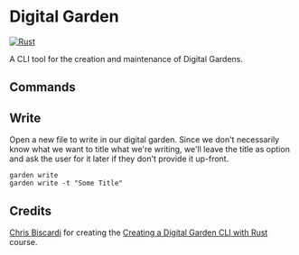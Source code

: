 # Digital Garden

[![Rust](https://github.com/marcusholmgren/digital-garden/actions/workflows/rust.yml/badge.svg)](https://github.com/marcusholmgren/digital-garden/actions/workflows/rust.yml)

A CLI tool for the creation and maintenance of Digital Gardens.

## Commands

## Write

Open a new file to write in our digital garden.
Since we don't necessarily know what we want to title what we're writing,
we'll leave the title as option and ask the user for it later if they don't provide it up-front. 

```shell
garden write
garden write -t "Some Title"
```


## Credits

[Chris Biscardi](https://egghead.io/instructors/chris-biscardi) for creating the [Creating a Digital Garden CLI with Rust](https://egghead.io/courses/creating-a-digital-garden-cli-with-rust-34b8) course.
